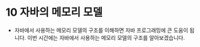 # 10 자바의 메모리 모델 
- 자바에서 사용하는 메모리 모델의 구조를 이해하면 자바 프로그래밍에 큰 도움이 됩니다. 이번 시간에는 자바에서 사용하는 메모리 모델의 구조를 알아보겠습니다.
